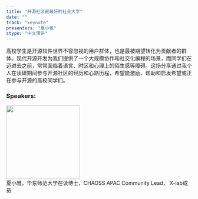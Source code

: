 ```yaml
---
title: "开源社区是最好的社会大学"
date: "" 
track: "keynote"
presenters: "夏小雅"
stype: "中文演讲"
---
```

高校学生是开源软件世界不容忽视的用户群体，也是最被期望转化为贡献者的群体。现代开源开发为我们提供了一个大规模协作和社交化编程的场景，而同学们在迈进去之前，常常面临着语言、时区和心理上的陌生感等障碍。这场分享通过我个人在读研期间参与开源社区的经历和心路历程，希望能激励、帮助和启发希望或正在参与开源的高校同学们。

### Speakers: 
<img src="images/speaker/2021.png" width="200" />
<br>
夏小雅，华东师范大学在读博士，CHAOSS APAC Community Lead， X-lab成员

 